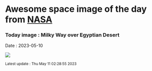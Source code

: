 
# Awesome space image of the day from [NASA](https://api.nasa.gov/)

### Today image : Milky Way over Egyptian Desert
Date : 2023-05-10

![](https://apod.nasa.gov/apod/image/2305/DesertSky_Abdelwahab_960.jpg)

<small>Latest update : Thu May 11 02:28:55 2023</small>
        